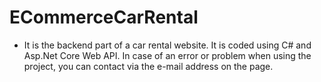 # ECommerceCarRental

* It is the backend part of a car rental website. It is coded using C# and Asp.Net Core Web API. In case of an error or problem when using the project, you can contact via the e-mail address on the page.

